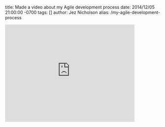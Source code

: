 title: Made a video about my Agile development process
date: 2014/12/05 21:00:00 -0700
tags: []
author: Jez Nicholson
alias: /my-agile-development-process

​<iframe width="420" height="315" src="https://www.youtube.com/embed/71KtMgRUiY8" frameborder="0" allowfullscreen></iframe>